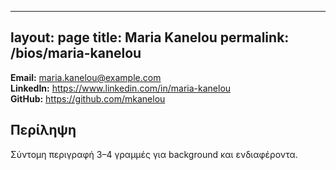 
---
layout: page
title: Maria Kanelou
permalink: /bios/maria-kanelou
---

**Email:** maria.kanelou@example.com  
**LinkedIn:** https://www.linkedin.com/in/maria-kanelou  
**GitHub:** https://github.com/mkanelou

## Περίληψη
Σύντομη περιγραφή 3–4 γραμμές για background και ενδιαφέροντα.
